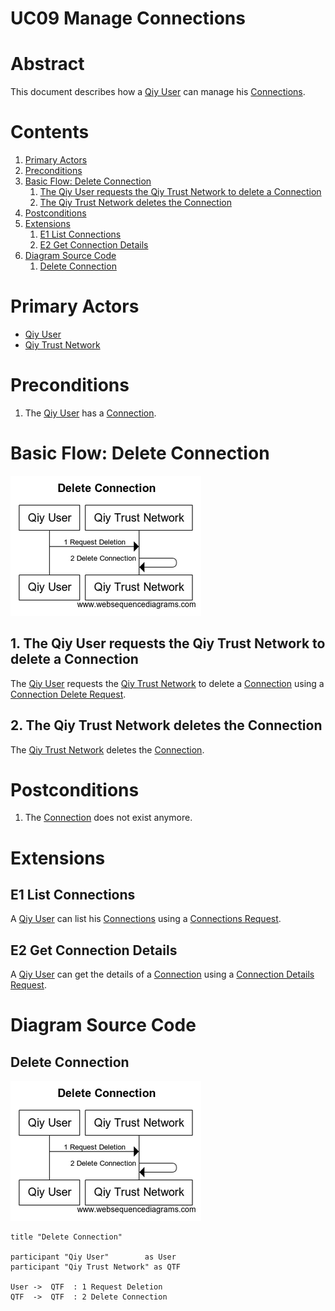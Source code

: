 # UC09 Manage Connections

# Abstract

This document describes how a [Qiy User](../Definitions.md#qiy-user) can manage his [Connections](../Definitions.md#connection).

# Contents


1. [Primary Actors](#primary-actors)
1. [Preconditions](#preconditions)
1. [Basic Flow: Delete Connection](#basic-flow-delete-connection)
	1. [The Qiy User requests the Qiy Trust Network to delete a Connection](#1-the-qiy-user-requests-the-qiy-trust-network-to-delete-a-connection)
	1. [The Qiy Trust Network deletes the Connection](#2-the-qiy-trust-network-deletes-the-connection)
1. [Postconditions](#postconditions)
1. [Extensions](#extensions)
	1. [E1 List Connections](#e1-list-connections)
	1. [E2 Get Connection Details](#e2-get-connection-details)
1. [Diagram Source Code](#diagram-source-code)
	1. [Delete Connection](#delete-connection)

# Primary Actors

* [Qiy User](../Definitions.md#qiy-user)
* [Qiy Trust Network](../Definitions.md#qiy-trust-network)

# Preconditions

1. The [Qiy User](../Definitions.md#qiy-user) has a [Connection](../Definitions.md#connection).


# Basic Flow: Delete Connection

![Delete Connection](../images/Delete_Connection_-_UC09.png)


## 1. The Qiy User requests the Qiy Trust Network to delete a Connection

The [Qiy User](../Definitions.md#qiy-user) requests the [Qiy Trust Network](../Definitions.md#qiy-trust-network) to delete a [Connection](../Definitions.md#connection) using a [Connection Delete Request](../Definitions.md#connection-delete-request).

## 2. The Qiy Trust Network deletes the Connection

The [Qiy Trust Network](../Definitions.md#qiy-trust-network) deletes the [Connection](../Definitions.md#connection).


# Postconditions

1. The [Connection](../Definitions.md#connection) does not exist anymore.


# Extensions

## E1 List Connections

A [Qiy User](../Definitions.md#qiy-user) can list his [Connections](../Definitions.md#connection) using a [Connections Request](../Definitions.md#connections-request).

## E2 Get Connection Details

A [Qiy User](../Definitions.md#qiy-user) can get the details of a [Connection](../Definitions.md#connection) using a [Connection Details Request](../Definitions.md#connection-details-request).



# Diagram Source Code

## Delete Connection

![Delete Connection](../images/Delete_Connection_-_UC09.png)

```
title "Delete Connection"

participant "Qiy User"        as User
participant "Qiy Trust Network" as QTF

User ->  QTF  : 1 Request Deletion
QTF  ->  QTF  : 2 Delete Connection
```


